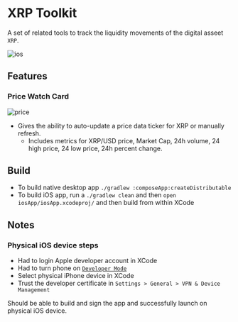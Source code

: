 # XRP Toolkit
A set of related tools to track the liquidity movements of the digital asseet `XRP`.

![ios](https://github.com/user-attachments/assets/5ae8cf27-2bc1-4911-98d4-e76e4a4f4829)


## Features
### Price Watch Card
![price](https://github.com/user-attachments/assets/fb29c8a4-9e0a-4071-b638-e1abebd001e8)
- Gives the ability to auto-update a price data ticker for XRP or manually refresh.
  - Includes metrics for XRP/USD price, Market Cap, 24h volume, 24 high price, 24 low price, 24h percent change. 

## Build
- To build native desktop app `./gradlew :composeApp:createDistributable`
- To build iOS app, run a `./gradlew clean` and then `open iosApp/iosApp.xcodeproj/` and then build from within XCode

## Notes
### Physical iOS device steps
- Had to login Apple developer account in XCode
- Had to turn phone on [`Developer Mode`](https://developer.apple.com/documentation/xcode/enabling-developer-mode-on-a-device)
- Select physical iPhone device in XCode
- Trust the developer certificate in `Settings > General > VPN & Device Management`

Should be able to build and sign the app and successfully launch on physical iOS device.

